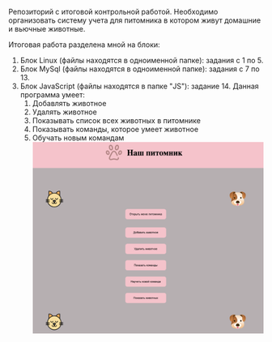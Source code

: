 Репозиторий с итоговой контрольной работой.
Необходимо организовать систему учета для питомника в котором живут домашние и вьючные животные.

Итоговая работа разделена мной на блоки: 
1. Блок Linux (файлы находятся в одноименной папке): задания с 1 по 5.
2. Блок MySql (файлы находятся в одноименной папке): задания с 7 по 13.
3. Блок JavaScript (файлы находятся в папке "JS"): задание 14.
    Данная программа умеет:
    1. Добавлять животное
    2. Удалять животное
    3. Показывать список всех животных в питомнике
    4. Показывать команды, которое умеет животное 
    5. Обучать новым командам
    ![photo](./maket.png)
